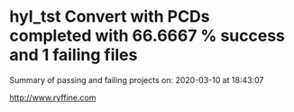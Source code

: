# hyl_tst Convert with PCDs completed with 66.6667 % success and 1 failing files

Summary of passing and failing projects on: 2020-03-10 at 18:43:07

http://www.ryffine.com
